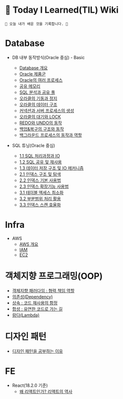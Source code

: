 # 📕 Today I Learned(TIL) Wiki

```
🌵 오늘 내가 배운 것을 기록합니다. 🌵
```


# Database
- DB 내부 동작방식(Oracle 중심) - Basic
    - [Database 개요](https://github.com/jeongye01/TIL/blob/main/Database/%EB%8D%B0%EC%9D%B4%ED%84%B0%EB%B2%A0%EC%9D%B4%EC%8A%A4%20%EA%B0%9C%EC%9A%94.md)
    - [Oracle 제품군](https://github.com/jeongye01/TIL/blob/main/Database/Oracle%20%EC%A0%9C%ED%92%88%EA%B5%B0.md)
    - [Oracle의 여러 프로세스](https://github.com/jeongye01/TIL/blob/main/Database/Oracle%EC%9D%98%20%EC%97%AC%EB%9F%AC%20%ED%94%84%EB%A1%9C%EC%84%B8%EC%8A%A4.md)
    - [공유 메모리](https://github.com/jeongye01/TIL/blob/main/Database/%EA%B3%B5%EC%9C%A0%EB%A9%94%EB%AA%A8%EB%A6%AC.md)
    - [SQL 분석과 공유 풀](https://github.com/jeongye01/TIL/blob/main/Database/SQL%20%EB%B6%84%EC%84%9D%EA%B3%BC%20%EA%B3%B5%EC%9C%A0%20%ED%92%80.md)
    - [오라클의 기동과 정지](https://github.com/jeongye01/TIL/blob/main/Database/%EC%98%A4%EB%9D%BC%ED%81%B4%EC%9D%98%20%EA%B8%B0%EB%8F%99%EA%B3%BC%20%EC%A0%95%EC%A7%80.md)
    - [오라클의 데이터 구조](https://github.com/jeongye01/TIL/blob/main/Database/%EC%98%A4%EB%9D%BC%ED%81%B4%EC%9D%98%20%EB%8D%B0%EC%9D%B4%ED%84%B0%20%EA%B5%AC%EC%A1%B0.md)
    - [커넥션과 서버 프로세스의 생성](https://github.com/jeongye01/TIL/blob/main/Database/%EC%BB%A4%EB%84%A5%EC%85%98%EA%B3%BC%20%EC%84%9C%EB%B2%84%20%ED%94%84%EB%A1%9C%EC%84%B8%EC%8A%A4%EC%9D%98%20%EC%83%9D%EC%84%B1.md)
    - [오라클의 대기와 LOCK](https://github.com/jeongye01/TIL/blob/main/Database/%EC%98%A4%EB%9D%BC%ED%81%B4%EC%9D%98%20%EB%8C%80%EA%B8%B0%EC%99%80%20LOCK.md)
    - [REDO와 UNDO의 동작](https://github.com/jeongye01/TIL/blob/main/Database/REDO%EC%99%80%20UNDO%EC%9D%98%20%EB%8F%99%EC%9E%91.md)
    - [백업&복구의 구조와 동작](https://github.com/jeongye01/TIL/blob/main/Database/%EB%B0%B1%EC%97%85%26%EB%B3%B5%EA%B5%AC%EC%9D%98%20%EA%B5%AC%EC%A1%B0%EC%99%80%20%EB%8F%99%EC%9E%91)
    - [백그라운드 프로세스의 동작과 역할](https://github.com/jeongye01/TIL/blob/main/Database/%EB%B0%B1%EA%B7%B8%EB%9D%BC%EC%9A%B4%EB%93%9C%20%ED%94%84%EB%A1%9C%EC%84%B8%EC%8A%A4%EC%9D%98%20%EB%8F%99%EC%9E%91%EA%B3%BC%20%EC%97%AD%ED%95%A0.md)

- SQL 튜닝(Oracle 중심)
  - [1.1 SQL 처리과정과 IO](https://github.com/jeongye01/TIL/blob/main/Database/SQL%20%EC%84%B1%EB%8A%A5%ED%8A%9C%EB%8B%9D/1.1%20SQL%20%EC%B2%98%EB%A6%AC%EA%B3%BC%EC%A0%95%EA%B3%BC%20IO.md)
  - [1.2 SQL 공유 및 재사용](https://github.com/jeongye01/TIL/blob/main/Database/SQL%20%EC%84%B1%EB%8A%A5%ED%8A%9C%EB%8B%9D/1.2%20SQL%20%EA%B3%B5%EC%9C%A0%20%EB%B0%8F%20%EC%9E%AC%EC%82%AC%EC%9A%A9.md)
  - [1.3 데이터 저장 구조 및 IO 메커니즘](https://github.com/jeongye01/TIL/blob/main/Database/SQL%20%EC%84%B1%EB%8A%A5%ED%8A%9C%EB%8B%9D/1.3%20%EB%8D%B0%EC%9D%B4%ED%84%B0%20%EC%A0%80%EC%9E%A5%20%EA%B5%AC%EC%A1%B0%20%EB%B0%8F%20IO%20%EB%A9%94%EC%BB%A4%EB%8B%88%EC%A6%98.md)
  - [2.1 인덱스 구조 및 탐색](https://github.com/jeongye01/TIL/blob/main/Database/SQL%20%EC%84%B1%EB%8A%A5%ED%8A%9C%EB%8B%9D/2.1%20%EC%9D%B8%EB%8D%B1%EC%8A%A4%20%EA%B5%AC%EC%A1%B0%20%EB%B0%8F%20%ED%83%90%EC%83%89.md)
  - [2.2 인덱스 기본 사용법](https://github.com/jeongye01/TIL/blob/main/Database/SQL%20%EC%84%B1%EB%8A%A5%ED%8A%9C%EB%8B%9D/2.2%20%EC%9D%B8%EB%8D%B1%EC%8A%A4%20%EA%B8%B0%EB%B3%B8%20%EC%82%AC%EC%9A%A9%EB%B2%95.md)
  - [2.3 인덱스 확장기능 사용법](https://github.com/jeongye01/TIL/blob/main/Database/SQL%20%EC%84%B1%EB%8A%A5%ED%8A%9C%EB%8B%9D/2.3%20%EC%9D%B8%EB%8D%B1%EC%8A%A4%20%ED%99%95%EC%9E%A5%EA%B8%B0%EB%8A%A5%20%EC%82%AC%EC%9A%A9%EB%B2%95.md)
  - [3.1 테이블 엑세스 최소화](https://github.com/jeongye01/TIL/blob/main/Database/SQL%20%EC%84%B1%EB%8A%A5%ED%8A%9C%EB%8B%9D/3.1%20%ED%85%8C%EC%9D%B4%EB%B8%94%20%EC%97%91%EC%84%B8%EC%8A%A4%20%EC%B5%9C%EC%86%8C%ED%99%94.md)
  - [3.2 부분범위 처리 활용](https://github.com/jeongye01/TIL/blob/main/Database/SQL%20%EC%84%B1%EB%8A%A5%ED%8A%9C%EB%8B%9D/3.2%20%EB%B6%80%EB%B6%84%EB%B2%94%EC%9C%84%20%EC%B2%98%EB%A6%AC%20%ED%99%9C%EC%9A%A9.md)
  - [3.3 인덱스 스캔 효율화](https://github.com/jeongye01/TIL/blob/main/Database/SQL%20%EC%84%B1%EB%8A%A5%ED%8A%9C%EB%8B%9D/3.3%20%EC%9D%B8%EB%8D%B1%EC%8A%A4%20%EC%8A%A4%EC%BA%94%20%ED%9A%A8%EC%9C%A8%ED%99%94.md)

# Infra
- AWS
     - [AWS 개요](https://github.com/jeongye01/TIL/blob/main/Infra/AWS/AWS%20%EA%B0%9C%EC%9A%94.md)
     - [IAM](https://github.com/jeongye01/TIL/blob/main/Infra/AWS/IAM.md)
     - [EC2](https://github.com/jeongye01/TIL/blob/main/Infra/AWS/EC2.md)
  
# 객체지향 프로그래밍(OOP)
- [객체지향 패러다임 : 협력,책임,역할](https://github.com/jeongye01/TIL/blob/main/OOP/%EA%B0%9D%EC%B2%B4%EC%A7%80%ED%96%A5%20%ED%8C%A8%EB%9F%AC%EB%8B%A4%EC%9E%84%20%3A%20%ED%98%91%EB%A0%A5%2C%EC%B1%85%EC%9E%84%2C%EC%97%AD%ED%95%A0.md)
- [의존성(Dependency)](https://github.com/jeongye01/TIL/blob/main/OOP/%EC%9D%98%EC%A1%B4%EC%84%B1(Dependency).md)
- [상속 : 코드 재사용의 함정](https://github.com/jeongye01/TIL/blob/main/OOP/%EC%83%81%EC%86%8D%20:%20%EC%BD%94%EB%93%9C%20%EC%9E%AC%EC%82%AC%EC%9A%A9%EC%9D%98%20%ED%95%A8%EC%A0%95.md)
- [합성 : 유연한 코드로 가는 길](https://github.com/jeongye01/TIL/blob/main/OOP/%ED%95%A9%EC%84%B1%20%3A%20%EC%9C%A0%EC%97%B0%ED%95%9C%20%EC%BD%94%EB%93%9C%EB%A1%9C%20%EA%B0%80%EB%8A%94%20%EA%B8%B8.md)
- [람다(Lambda)](https://github.com/jeongye01/TIL/blob/main/OOP/%EB%9E%8C%EB%8B%A4(Lambda).md)

  
# 디자인 패턴
- [디자인 패턴을 공부하는 이유](https://github.com/jeongye01/TIL/blob/main/%EB%94%94%EC%9E%90%EC%9D%B8%ED%8C%A8%ED%84%B4/%EB%94%94%EC%9E%90%EC%9D%B8%20%ED%8C%A8%ED%84%B4%EC%9D%84%20%EA%B3%B5%EB%B6%80%ED%95%98%EB%8A%94%20%EC%9D%B4%EC%9C%A0.md)

# FE
- React(18.2.0 기준)
  - [왜 리액트인가? 리액트의 역사](https://github.com/jeongye01/TIL/blob/main/FE/React/%EC%99%9C%20%EB%A6%AC%EC%95%A1%ED%8A%B8%EC%9D%B8%EA%B0%80%3F%20%EB%A6%AC%EC%95%A1%ED%8A%B8%EC%9D%98%20%EC%97%AD%EC%82%AC.md)

